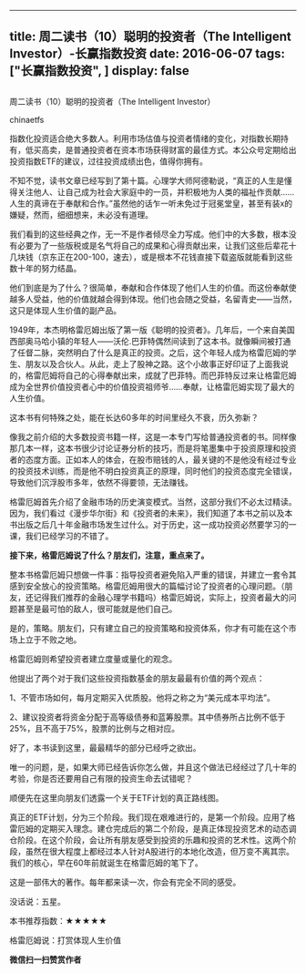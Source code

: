 
---
title:  周二读书（10）聪明的投资者（The Intelligent Investor）-长赢指数投资
date: 2016-06-07
tags: ["长赢指数投资", ]
display: false
---


## 



周二读书（10）聪明的投资者（The Intelligent Investor）




chinaetfs




指数化投资适合绝大多数人。利用市场估值与投资者情绪的变化，对指数长期持有，低买高卖，是普通投资者在资本市场获得财富的最佳方式。本公众号定期给出投资指数ETF的建议，过往投资成绩出色，值得你拥有。


不知不觉，读书文章已经写到了第十篇。心理学大师阿德勒说，“真正的人生是懂得关注他人、让自己成为社会大家庭中的一员，并积极地为人类的福祉作贡献……人生的真谛在于奉献和合作。”虽然他的话乍一听未免过于冠冕堂皇，甚至有装x的嫌疑，然而，细细想来，未必没有道理。



我们看到的这些经典之作，无一不是作者倾尽全力写成。他们中的大多数，根本没有必要为了一些版税或是名气将自己的成果和心得贡献出来，让我们这些后辈花十几块钱（京东正在200-100，速去），或是根本不花钱直接下载盗版就能看到这些数十年的努力结晶。



他们到底是为了什么？很简单，奉献和合作体现了他们人生的价值。而这份奉献使越多人受益，他的价值就越会得到体现。他们也会随之受益，名留青史——当然，这只是体现人生价值的副产品。









1949年，本杰明格雷厄姆出版了第一版《聪明的投资者》。几年后，一个来自美国西部奥马哈小镇的年轻人——沃伦.巴菲特偶然间读到了这本书。就像瞬间被打通了任督二脉，突然明白了什么是真正的投资。之后，这个年轻人成为格雷厄姆的学生、朋友以及合伙人。从此，走上了股神之路。这个小故事正好印证了上面我说的，格雷厄姆将自己的心得奉献出来，成就了巴菲特。而巴菲特反过来让格雷厄姆成为全世界价值投资者心中的价值投资祖师爷……奉献，让格雷厄姆实现了最大的人生价值。











这本书有何特殊之处，能在长达60多年的时间里经久不衰，历久弥新？



像我之前介绍的大多数投资书籍一样，这是一本专门写给普通投资者的书。同样像那几本一样，这本书很少讨论证券分析的技巧，而是将笔墨集中于投资原理和投资者的态度方面。正如本人的体会，在股市赔钱的人，最关键的不是他没有经过专业的投资技术训练，而是他不明白投资真正的原理，同时他们的投资态度完全错误，导致他们沉浮股市多年，依然不得要领，无法赚钱。



格雷厄姆首先介绍了金融市场的历史演变模式。当然，这部分我们不必太过精读。因为，我们看过《漫步华尔街》和《投资者的未来》，我们知道了本书之前以及本书出版之后几十年金融市场发生过什么。对于历史，这一成功投资必然要学习的一课，我们已经学习的不错了。



**接下来，格雷厄姆说了什么？朋友们，注意，重点来了。**



整本书格雷厄姆只想做一件事：指导投资者避免陷入严重的错误，并建立一套令其感到安全放心的投资策略。格雷厄姆用很大的篇幅讨论了投资者的心理问题。（朋友，还记得我们推荐的金融心理学书籍吗）格雷厄姆说，实际上，投资者最大的问题甚至是最可怕的敌人，很可能就是他们自己。



是的，策略。朋友们，只有建立自己的投资策略和投资体系，你才有可能在这个市场上立于不败之地。



格雷厄姆则希望投资者建立度量或量化的观念。



他提出了两个对于我们这些投资指数基金的朋友最最有价值的两个观点：



1、不管市场如何，每月定期买入优质股。他将之称之为“美元成本平均法”。



2、建议投资者将资金分配于高等级债券和蓝筹股票。其中债券所占比例不低于25%，且不高于75%，股票的比例与之相对应。



好了，本书读到这里，最最精华的部分已经呼之欲出。



唯一的问题，是，如果大师已经告诉你怎么做，并且这个做法已经经过了几十年的考验，你是否还要用自己有限的投资生命去试错呢？



顺便先在这里向朋友们透露一个关于ETF计划的真正路线图。



真正的ETF计划，分为三个阶段。我们现在艰难进行的，是第一个阶段。应用了格雷厄姆的定期买入理念。建仓完成后的第二个阶段，是真正体现投资艺术的动态调仓阶段。在这个阶段，会让所有朋友感受到投资的乐趣和投资的艺术性。这两个阶段，虽然在很大程度上都经过本人针对A股进行的本地化改造，但万变不离其宗。我们的核心，早在60年前就诞生在格雷厄姆的笔下了。



这是一部伟大的著作。每年都来读一次，你会有完全不同的感受。



没话说：五星。



本书推荐指数：★★★★★





格雷厄姆说：打赏体现人生价值


**微信扫一扫赞赏作者**













